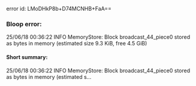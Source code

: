 error id: LMoDHkP8b+D74MCNHB+FaA==
### Bloop error:

25/06/18 00:36:22 INFO MemoryStore: Block broadcast_44_piece0 stored as bytes in memory (estimated size 9.3 KiB, free 4.5 GiB)
#### Short summary: 

25/06/18 00:36:22 INFO MemoryStore: Block broadcast_44_piece0 stored as bytes in memory (estimated s...